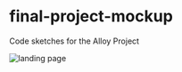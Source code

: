 # final-project-mockup
Code sketches for the Alloy Project

![landing page](../public/images/2016-10-25.png)
